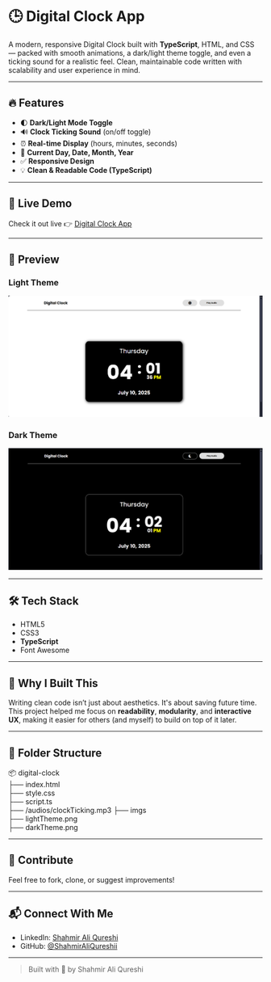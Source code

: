 # 🕒 Digital Clock App

A modern, responsive Digital Clock built with **TypeScript**, HTML, and CSS — packed with smooth animations, a dark/light theme toggle, and even a ticking sound for a realistic feel. Clean, maintainable code written with scalability and user experience in mind.

---

## 🔥 Features

- 🌓 **Dark/Light Mode Toggle**  
- 🔊 **Clock Ticking Sound** (on/off toggle)  
- ⏰ **Real-time Display** (hours, minutes, seconds)  
- 📆 **Current Day, Date, Month, Year**  
- ✅ **Responsive Design**  
- 💡 **Clean & Readable Code (TypeScript)**

---

## 🚀 Live Demo

Check it out live 👉 [Digital Clock App](https://digitalclockofshahmir.netlify.app)

---

## 📸 Preview
### Light Theme
![App Preview](/imgs/lightTheme.png)
### Dark Theme
![App Preview](/imgs/darkTheme.png)

---

## 🛠️ Tech Stack

- HTML5  
- CSS3  
- **TypeScript**  
- Font Awesome

---

## 🧠 Why I Built This

Writing clean code isn’t just about aesthetics. It's about saving future time.  
This project helped me focus on **readability**, **modularity**, and **interactive UX**, making it easier for others (and myself) to build on top of it later.

---

## 📁 Folder Structure

📦 digital-clock <br>
├── index.html <br>
├── style.css <br>
├── script.ts <br>
├── /audios/clockTicking.mp3
├── imgs <br>
     ├── lightTheme.png <br>
     ├── darkTheme.png <br>

---

## 🤝 Contribute

Feel free to fork, clone, or suggest improvements!

---

## 📬 Connect With Me

- LinkedIn: [Shahmir Ali Qureshi](https://www.linkedin.com/in/shahmir-qureshi-162200252/)
- GitHub: [@ShahmirAliQureshii](https://github.com/ShahmirAliQureshii)

---

> Built with 💙 by Shahmir Ali Qureshi
